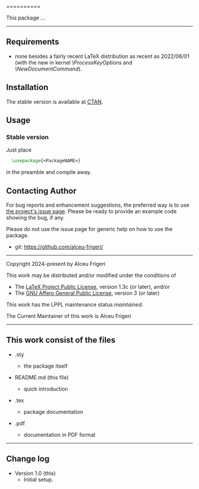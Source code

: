 <PackageNAME>
==========

This package ...

--------------

## Requirements
* none besides a fairly recent LaTeX distribution as recent as 2022/06/01
(with the new in kernel *\ProcessKeyOptions* and *\NewDocumentCommand*).

## Installation
The stable version is available at [CTAN](https://ctan.org/pkg/<PackageNAME>).

## Usage
### Stable version
Just place
```latex
  \usepackage{<PackageNAME>}
```

in the preamble and compile away.

## Contacting Author

For bug reports and enhancement suggestions, the preferred way is to use
[the project's issue page](https://github.com/alceu-frigeri/<PackageNAME>/issues).
Please be ready to provide an example code showing the bug, if any.

Please do not use the issue page for generic help on how to use the package.

* git: https://github.com/alceu-frigeri/<PackageNAME>

-------------
Copyright 2024-present by Alceu Frigeri

 This work may be distributed and/or modified under the
 conditions of

 * The [LaTeX Project Public License](http://www.latex-project.org/lppl.txt), version 1.3c (or later), and/or
 * The [GNU Affero General Public License](https://www.gnu.org/licenses/agpl-3.0.html), version 3 (or later)

This work has the LPPL maintenance status *maintained*.

The Current Maintainer of this work is Alceu Frigeri

-------------
## This work consist of the files

* <PackageNAME>.sty
    - the package itself

* README.md  (this file)
    - quick introduction

* <PackageNAME>.tex
    - package documentation
* <PackageNAME>.pdf
    - documentation in PDF format
    
-------------

## Change log

* Version 1.0 (this)
    - Initial setup.

